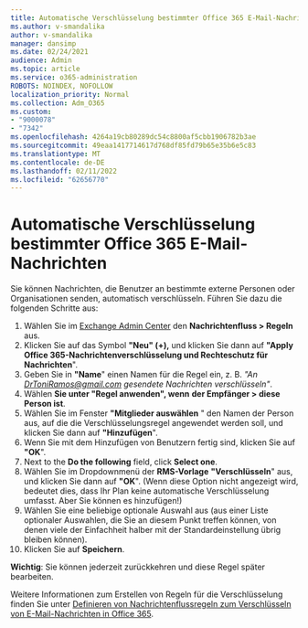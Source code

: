 ```yaml
---
title: Automatische Verschlüsselung bestimmter Office 365 E-Mail-Nachrichten
ms.author: v-smandalika
author: v-smandalika
manager: dansimp
ms.date: 02/24/2021
audience: Admin
ms.topic: article
ms.service: o365-administration
ROBOTS: NOINDEX, NOFOLLOW
localization_priority: Normal
ms.collection: Adm_O365
ms.custom:
- "9000078"
- "7342"
ms.openlocfilehash: 4264a19cb80289dc54c8800af5cbb1906782b3ae
ms.sourcegitcommit: 49eaa1417714617d768df85fd79b65e35b6e5c83
ms.translationtype: MT
ms.contentlocale: de-DE
ms.lasthandoff: 02/11/2022
ms.locfileid: "62656770"
---
```

# <a name="automatically-encrypt-certain-office-365-email-messages"></a>Automatische Verschlüsselung bestimmter Office 365 E-Mail-Nachrichten

Sie können Nachrichten, die Benutzer an bestimmte externe Personen oder Organisationen senden, automatisch verschlüsseln. Führen Sie dazu die folgenden Schritte aus:

1. Wählen Sie im [Exchange Admin Center](https://outlook.office365.com/ecp/) den **Nachrichtenfluss > Regeln** aus. 
2. Klicken Sie auf das Symbol **"Neu" (+),** und klicken Sie dann auf **"Apply Office 365-Nachrichtenverschlüsselung und Rechteschutz für Nachrichten**".
3. Geben Sie in **"Name**" einen Namen für die Regel ein, z. B. *"An DrToniRamos@gmail.com gesendete Nachrichten verschlüsseln"*.
4. Wählen **Sie unter "Regel anwenden", wenn** **der Empfänger > diese Person ist**. 
5. Wählen Sie im Fenster **"Mitglieder auswählen** " den Namen der Person aus, auf die die Verschlüsselungsregel angewendet werden soll, und klicken Sie dann auf **"Hinzufügen**". 
6. Wenn Sie mit dem Hinzufügen von Benutzern fertig sind, klicken Sie auf **"OK**".
7. Next to the **Do the following** field, click **Select one**. 
8. Wählen Sie im Dropdownmenü der **RMS-Vorlage** **"Verschlüsseln**" aus, und klicken Sie dann auf **"OK**". (Wenn diese Option nicht angezeigt wird, bedeutet dies, dass Ihr Plan keine automatische Verschlüsselung umfasst. Aber Sie können es hinzufügen!)
9. Wählen Sie eine beliebige optionale Auswahl aus (aus einer Liste optionaler Auswahlen, die Sie an diesem Punkt treffen können, von denen viele der Einfachheit halber mit der Standardeinstellung übrig bleiben können).
10. Klicken Sie auf **Speichern**.

**Wichtig**: Sie können jederzeit zurückkehren und diese Regel später bearbeiten.

Weitere Informationen zum Erstellen von Regeln für die Verschlüsselung finden Sie unter [Definieren von Nachrichtenflussregeln zum Verschlüsseln von E-Mail-Nachrichten in Office 365](https://docs.microsoft.com/microsoft-365/compliance/define-mail-flow-rules-to-encrypt-email).

